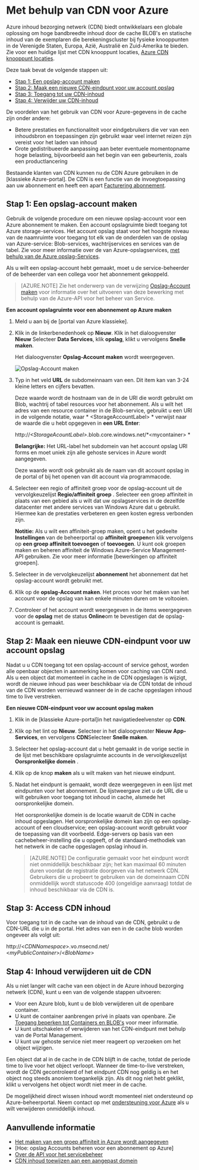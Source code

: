 # <a name="using-cdn-for-azure"></a>Met behulp van CDN voor Azure

Azure inhoud bezorging netwerk (CDN) biedt ontwikkelaars een globale oplossing om hoge bandbreedte inhoud door de cache BLOB's en statische inhoud van de exemplaren die berekeningscluster bij fysieke knooppunten in de Verenigde Staten, Europa, Azië, Australië en Zuid-Amerika te bieden. Zie voor een huidige lijst met CDN knooppunt locaties, [Azure CDN knooppunt locaties].

Deze taak bevat de volgende stappen uit:

* [Stap 1: Een opslag-account maken](#Step1)
* [Stap 2: Maak een nieuwe CDN-eindpunt voor uw account opslag](#Step2)
* [Stap 3: Toegang tot uw CDN-inhoud](#Step3)
* [Stap 4: Verwijder uw CDN-inhoud](#Step4)

De voordelen van het gebruik van CDN voor Azure-gegevens in de cache zijn onder andere:

-   Betere prestaties en functionaliteit voor eindgebruikers die ver van een inhoudsbron en toepassingen zijn gebruikt waar veel internet reizen zijn vereist voor het laden van inhoud
-   Grote gedistribueerde aanpassing aan beter eventuele momentopname hoge belasting, bijvoorbeeld aan het begin van een gebeurtenis, zoals een productlancering

Bestaande klanten van CDN kunnen nu de CDN Azure gebruiken in de [klassieke Azure-portal]. De CDN is een functie van de invoegtoepassing aan uw abonnement en heeft een apart [Facturering abonnement].

<a id="Step1"> </a>
<h2>Stap 1: Een opslag-account maken</h2>

Gebruik de volgende procedure om een nieuwe opslag-account voor een Azure abonnement te maken. Een account opslagruimte biedt toegang tot Azure storage-services. Het account opslag staat voor het hoogste niveau van de naamruimte voor toegang tot elk van de onderdelen van de opslag van Azure-service: Blob-services, wachtrijservices en services van de tabel. Zie voor meer informatie over de van Azure-opslagservices, [met behulp van de Azure opslag-Services](http://msdn.microsoft.com/library/azure/gg433040.aspx).

Als u wilt een opslag-account hebt gemaakt, moet u de service-beheerder of de beheerder van een collega voor het abonnement gekoppeld.

> [AZURE.NOTE] Zie het onderwerp van de verwijzing [Opslag-Account maken](http://msdn.microsoft.com/library/windowsazure/hh264518.aspx) voor informatie over het uitvoeren van deze bewerking met behulp van de Azure-API voor het beheer van Service.

**Een account opslagruimte voor een abonnement op Azure maken**

1.  Meld u aan bij de [portal van Azure klassieke].
2.  Klik in de linkerbenedenhoek op **Nieuw**. Klik in het dialoogvenster **Nieuw** Selecteer **Data Services**, klik **opslag**, klikt u vervolgens **Snelle maken**.

    Het dialoogvenster **Opslag-Account maken** wordt weergegeven.

    ![Opslag-Account maken][create-new-storage-account]

4. Typ in het veld **URL** de subdomeinnaam van een. Dit item kan van 3-24 kleine letters en cijfers bevatten.

    Deze waarde wordt de hostnaam van de in de URI die wordt gebruikt om Blob, wachtrij of tabel resources voor het abonnement. Als u wilt het adres van een resource container in de Blob-service, gebruikt u een URI in de volgende notatie, waar * &lt;StorageAccountLabel&gt; * verwijst naar de waarde die u hebt opgegeven in **een URL Enter**:

    http://*&lt;StorageAcountLabel&gt;*.blob.core.windows.net/*&lt;mycontainer&gt; *

    **Belangrijke:** Het URL-label het subdomein van het account opslag URI forms en moet uniek zijn alle gehoste services in Azure wordt aangegeven.

    Deze waarde wordt ook gebruikt als de naam van dit account opslag in de portal of bij het openen van dit account via programmacode.

5.  Selecteer een regio of affiniteit groep voor de opslag-account uit de vervolgkeuzelijst **Regio/affiniteit groep** . Selecteer een groep affiniteit in plaats van een gebied als u wilt dat uw opslagservices in de dezelfde datacenter met andere services van Windows Azure dat u gebruikt. Hiermee kan de prestaties verbeteren en geen kosten egress verbonden zijn.  

    **Notitie:** Als u wilt een affiniteit-groep maken, opent u het gedeelte **Instellingen** van de beheerportal op **affiniteit groepen**en klik vervolgens op **een groep affiniteit toevoegen** of **toevoegen**. U kunt ook groepen maken en beheren affiniteit de Windows Azure-Service Management-API gebruiken. Zie voor meer informatie [bewerkingen op affiniteit groepen].

6. Selecteer in de vervolgkeuzelijst **abonnement** het abonnement dat het opslag-account wordt gebruikt met.
7.  Klik op de **opslag-Account maken**. Het proces voor het maken van het account voor de opslag van kan enkele minuten duren om te voltooien.
8.  Controleer of het account wordt weergegeven in de items weergegeven voor de **opslag** met de status **Online**om te bevestigen dat de opslag-account is gemaakt.

<a id="Step2"> </a>
<h2>Stap 2: Maak een nieuwe CDN-eindpunt voor uw account opslag</h2>

Nadat u u CDN toegang tot een opslag-account of service gehost, worden alle openbaar objecten in aanmerking komen voor caching van CDN rand. Als u een object dat momenteel in cache in de CDN opgeslagen is wijzigt, wordt de nieuwe inhoud pas weer beschikbaar via de CDN totdat de inhoud van de CDN worden vernieuwd wanneer de in de cache opgeslagen inhoud time to live verstreken.

**Een nieuwe CDN-eindpunt voor uw account opslag maken**

1. Klik in de [klassieke Azure-portal]in het navigatiedeelvenster op **CDN**.

2. Klik op het lint op **Nieuw**. Selecteer in het dialoogvenster **Nieuw** **App-Services**, en vervolgens **CDN**Selecteer **Snelle maken**.

3. Selecteer het opslag-account dat u hebt gemaakt in de vorige sectie in de lijst met beschikbare opslagruimte accounts in de vervolgkeuzelijst **Oorspronkelijke domein** . 

4. Klik op de knop **maken** als u wilt maken van het nieuwe eindpunt.

5. Nadat het eindpunt is gemaakt, wordt deze weergegeven in een lijst met eindpunten voor het abonnement. De lijstweergave ziet u de URL die u wilt gebruiken voor toegang tot inhoud in cache, alsmede het oorspronkelijke domein. 

    Het oorspronkelijke domein is de locatie waaruit de CDN in cache inhoud opgeslagen. Het oorspronkelijke domein kan zijn op een opslag-account of een cloudservice; een opslag-account wordt gebruikt voor de toepassing van dit voorbeeld. Edge-servers op basis van een cachebeheer-instelling die u opgeeft, of de standaard-methodiek van het netwerk in de cache opgeslagen opslag inhoud in. 


    > [AZURE.NOTE] De configuratie gemaakt voor het eindpunt wordt niet onmiddellijk beschikbaar zijn; het kan maximaal 60 minuten duren voordat de registratie doorgeven via het netwerk CDN. Gebruikers die u probeert te gebruiken van de domeinnaam CDN onmiddellijk wordt statuscode 400 (ongeldige aanvraag) totdat de inhoud beschikbaar via de CDN is.

<a id="Step3"> </a>
<h2>Stap 3: Access CDN inhoud</h2> 

Voor toegang tot in de cache van de inhoud van de CDN, gebruikt u de CDN-URL die u in de portal. Het adres van een in de cache blob worden ongeveer als volgt uit:

http://<*CDNNamespace*\>.vo.msecnd.net/ <*myPublicContainer*\>/<*BlobName*\>

<a id="Step4"> </a>
<h2>Stap 4: Inhoud verwijderen uit de CDN</h2>

Als u niet langer wilt cache van een object in de Azure inhoud bezorging netwerk (CDN), kunt u een van de volgende stappen uitvoeren:

-   Voor een Azure blob, kunt u de blob verwijderen uit de openbare container.
-   U kunt de container aanbrengen privé in plaats van openbare. Zie [Toegang beperken tot Containers en BLOB's](https://azure.microsoft.com/documentation/articles/storage-manage-access-to-resources/#restrict-access-to-containers-and-blobs) voor meer informatie.
-   U kunt uitschakelen of verwijderen van het CDN-eindpunt met behulp van de Portal Management.
-   U kunt uw gehoste service niet meer reageert op verzoeken om het object wijzigen.

Een object dat al in de cache in de CDN blijft in de cache, totdat de periode time to live voor het object verloopt. Wanneer de time-to-live verstreken, wordt de CDN gecontroleerd of het eindpunt CDN nog geldig is en het object nog steeds anoniem toegankelijk zijn. Als dit nog niet hebt geklikt, klikt u vervolgens het object wordt niet meer in de cache.

De mogelijkheid direct wissen inhoud wordt momenteel niet ondersteund op Azure-beheerportal. Neem contact op met [ondersteuning voor Azure](https://azure.microsoft.com/support/options/) als u wilt verwijderen onmiddellijk inhoud. 

## <a name="additional-resources"></a>Aanvullende informatie

-   [Het maken van een groep affiniteit in Azure wordt aangegeven]
-   [Hoe: opslag Accounts beheren voor een abonnement op Azure]
-   [Over de API voor het servicebeheer]
-   [CDN inhoud toewijzen aan een aangepast domein]

  [Create Storage Account]: http://azure.microsoft.com/documentation/articles/storage-create-storage-account/
  [Azure CDN knooppunt locaties]: http://msdn.microsoft.com/library/windowsazure/gg680302.aspx
  [Azure klassieke portal]: https://manage.windowsazure.com/
  [Facturering abonnement]: /pricing/calculator/?scenario=full
  [Het maken van een groep affiniteit in Azure wordt aangegeven]: http://msdn.microsoft.com/library/azure/ee460798.aspx
  [Overview of the Azure CDN]: http://msdn.microsoft.com/library/windowsazure/ff919703.aspx
  [Over de API voor het servicebeheer]: http://msdn.microsoft.com/library/windowsazure/ee460807.aspx
  [CDN inhoud toewijzen aan een aangepast domein]: http://msdn.microsoft.com/library/windowsazure/gg680307.aspx


[create-new-storage-account]: ./media/cdn/CDN_CreateNewStorageAcct.png
[Previous Management Portal]: ../../Shared/Media/previous-portal.png
